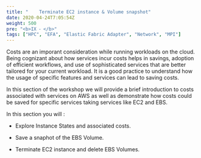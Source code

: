 ```yaml
---
title: "    Terminate EC2 instance & Volume snapshot"
date: 2020-04-24T7:05:54Z
weight: 500
pre: "<b>IX ⁃ </b>"
tags: ["HPC", "EFA", "Elastic Fabric Adapter", "Network", "MPI"]
---
```


Costs are an imporant consideration while running workloads on the cloud. Being cognizant about how services incur costs helps in savings, adoption of efficient workflows, and use of sophisticated services that are better tailored for your current workload. It is a good practice to understand how the usage of specific features and services can lead to saving costs.

In this section of the workshop we will provide a brief introduction to costs associated with services on AWS as well as demonstrate how costs could be saved for specific services taking services like EC2 and EBS.


In this section you will :

- Explore Instance States and associated costs.

- Save a snaphot of the EBS Volume.

- Terminate EC2 instance and delete EBS Volumes.
 
